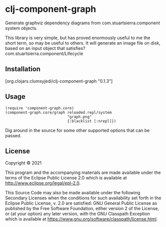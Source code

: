 # clj-component-graph

Generate graphviz dependency diagrams from com.stuartsierra.component system objects.

This library is very simple, but has proved enormously useful to me the short term, so may be useful to others. It will generate an image file on disk, based on an input object that satisfies? com.stuartsierra.component/Lifecycle

## Installation

[org.clojars.clumsyjedi/clj-component-graph "0.1.3"]

## Usage

```
(require 'component-graph.core)
(component-graph.core/graph reloaded.repl/system
                            "graph.png"
                            {:blacklist [:nrepl]})
```

Dig around in the source for some other supported options that can be passed.

## License

Copyright © 2021

This program and the accompanying materials are made available under the
terms of the Eclipse Public License 2.0 which is available at
http://www.eclipse.org/legal/epl-2.0.

This Source Code may also be made available under the following Secondary
Licenses when the conditions for such availability set forth in the Eclipse
Public License, v. 2.0 are satisfied: GNU General Public License as published by
the Free Software Foundation, either version 2 of the License, or (at your
option) any later version, with the GNU Classpath Exception which is available
at https://www.gnu.org/software/classpath/license.html.
